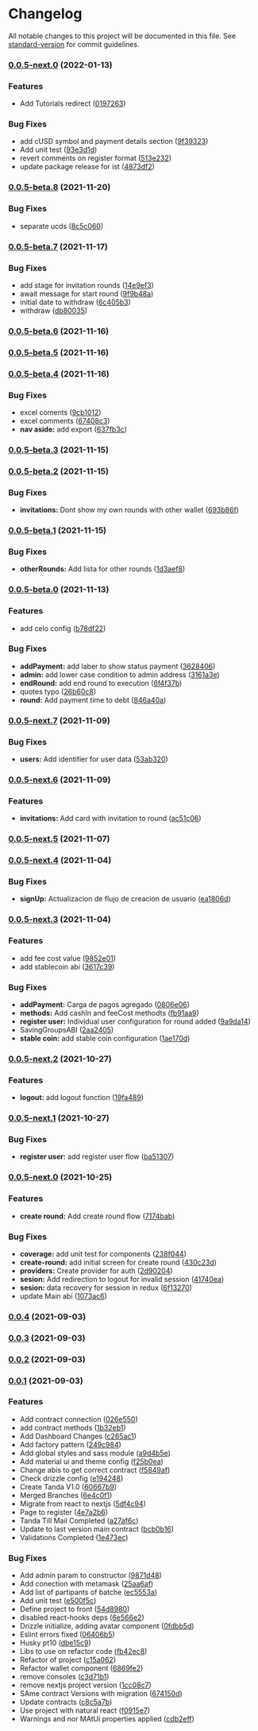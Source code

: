 # Changelog

All notable changes to this project will be documented in this file. See [standard-version](https://github.com/conventional-changelog/standard-version) for commit guidelines.

### [0.0.5-next.0](https://github.com/Bloinx/bloinx-web/compare/v0.0.5-beta.8...v0.0.5-next.0) (2022-01-13)


### Features

* Add Tutorials redirect ([0197263](https://github.com/Bloinx/bloinx-web/commit/019726305f359e8bf335336f03702f7fbbf0c12b))


### Bug Fixes

* add cUSD symbol and payment details section ([9f39323](https://github.com/Bloinx/bloinx-web/commit/9f393235963c19394d063fd5728ce0b6884d9663))
* Add unit test ([93e3d1d](https://github.com/Bloinx/bloinx-web/commit/93e3d1d47d86c47dca3857b7f5bb307d5fd8cd7c))
* revert comments on register format ([513e232](https://github.com/Bloinx/bloinx-web/commit/513e232df70ab54d3a2de7c549959de71690a401))
* update package release for ist ([4873df2](https://github.com/Bloinx/bloinx-web/commit/4873df20359b37c78eb91d5a7c741b8d94c020c0))

### [0.0.5-beta.8](https://github.com/Bloinx/bloinx-web/compare/v0.0.5-beta.7...v0.0.5-beta.8) (2021-11-20)


### Bug Fixes

* separate ucds ([8c5c060](https://github.com/Bloinx/bloinx-web/commit/8c5c060208214e1d6ab6d38375f6abfccc5a25e4))

### [0.0.5-beta.7](https://github.com/Bloinx/bloinx-web/compare/v0.0.5-beta.6...v0.0.5-beta.7) (2021-11-17)


### Bug Fixes

* add stage for invitation rounds ([14e9ef3](https://github.com/Bloinx/bloinx-web/commit/14e9ef3de5208a0058022095e37e8a6e6713a6a1))
* await message for start round ([9f9b48a](https://github.com/Bloinx/bloinx-web/commit/9f9b48a10aea4217c23998aa6070099464a0062e))
* initial date to withdraw ([6c405b3](https://github.com/Bloinx/bloinx-web/commit/6c405b3078970f122e4b6f44ad0752ad66694027))
* withdraw ([db80035](https://github.com/Bloinx/bloinx-web/commit/db80035250b572a17f3a4d91c3593a725d4c00d5))

### [0.0.5-beta.6](https://github.com/Bloinx/bloinx-web/compare/v0.0.5-beta.5...v0.0.5-beta.6) (2021-11-16)

### [0.0.5-beta.5](https://github.com/Bloinx/bloinx-web/compare/v0.0.5-beta.4...v0.0.5-beta.5) (2021-11-16)

### [0.0.5-beta.4](https://github.com/Bloinx/bloinx-web/compare/v0.0.5-beta.3...v0.0.5-beta.4) (2021-11-16)


### Bug Fixes

* excel coments ([9cb1012](https://github.com/Bloinx/bloinx-web/commit/9cb1012bac2c48d8f1ade56455c7fe1c3da0d409))
* excel comments ([67408c3](https://github.com/Bloinx/bloinx-web/commit/67408c3ff1125ae2b6befb24859ceb8b2ff6a52c))
* **nav aside:** add export ([637fb3c](https://github.com/Bloinx/bloinx-web/commit/637fb3c01c9820cfa02956f380a7b2a99f26536b))

### [0.0.5-beta.3](https://github.com/Bloinx/bloinx-web/compare/v0.0.5-beta.2...v0.0.5-beta.3) (2021-11-15)

### [0.0.5-beta.2](https://github.com/Bloinx/bloinx-web/compare/v0.0.5-beta.1...v0.0.5-beta.2) (2021-11-15)


### Bug Fixes

* **invitations:** Dont show my own rounds with other wallet ([693b86f](https://github.com/Bloinx/bloinx-web/commit/693b86f70625a299833341d93841290a329995e9))

### [0.0.5-beta.1](https://github.com/Bloinx/bloinx-web/compare/v0.0.5-beta.0...v0.0.5-beta.1) (2021-11-15)


### Bug Fixes

* **otherRounds:** Add lista for other rounds ([1d3aef8](https://github.com/Bloinx/bloinx-web/commit/1d3aef8e8a818ebaa04e99b44cc5bec4c76ae31a))

### [0.0.5-beta.0](https://github.com/Bloinx/bloinx-web/compare/v0.0.5-next.7...v0.0.5-beta.0) (2021-11-13)


### Features

* add celo config ([b78df22](https://github.com/Bloinx/bloinx-web/commit/b78df221c90be7360a2aebd55b2318cf87dd0689))


### Bug Fixes

* **addPayment:** add laber to show status payment ([3628406](https://github.com/Bloinx/bloinx-web/commit/36284062011d9a0fb3d830156ce9b4ee82d4d278))
* **admin:** add lower case condition to admin address ([3161a3e](https://github.com/Bloinx/bloinx-web/commit/3161a3eb1c6526b5f82443ec6bceaa2283ee5fab))
* **endRound:** add end round to execution ([6f4f37b](https://github.com/Bloinx/bloinx-web/commit/6f4f37b81e8e1cfb133126aca8229289e041d791))
* quotes typo ([26b60c8](https://github.com/Bloinx/bloinx-web/commit/26b60c87a96d20c6b4d8567d55d9b1b73a3eb736))
* **round:** Add payment time to debt ([846a40a](https://github.com/Bloinx/bloinx-web/commit/846a40a3692ac00eac100fd517e4e796a1d7b714))

### [0.0.5-next.7](https://github.com/Bloinx/bloinx-web/compare/v0.0.5-next.6...v0.0.5-next.7) (2021-11-09)


### Bug Fixes

* **users:** Add identifier for user data ([53ab320](https://github.com/Bloinx/bloinx-web/commit/53ab320d79a57f8de082bb1a0f9ae2e67e136773))

### [0.0.5-next.6](https://github.com/Bloinx/bloinx-web/compare/v0.0.5-next.5...v0.0.5-next.6) (2021-11-09)


### Features

* **invitations:** Add card with invitation to round ([ac51c06](https://github.com/Bloinx/bloinx-web/commit/ac51c06bb8eb586498746cbfd123f9968ce278bf))

### [0.0.5-next.5](https://github.com/Bloinx/bloinx-web/compare/v0.0.5-next.4...v0.0.5-next.5) (2021-11-07)

### [0.0.5-next.4](https://github.com/Bloinx/bloinx-web/compare/v0.0.5-next.3...v0.0.5-next.4) (2021-11-04)


### Bug Fixes

* **signUp:** Actualizacion de flujo de creacion de usuario ([ea1806d](https://github.com/Bloinx/bloinx-web/commit/ea1806dac3c6cfb6229122b9c23b2c7cc590214d))

### [0.0.5-next.3](https://github.com/Bloinx/bloinx-web/compare/v0.0.5-next.2...v0.0.5-next.3) (2021-11-04)


### Features

* add fee cost value ([9852e01](https://github.com/Bloinx/bloinx-web/commit/9852e015352ca743eb1cb324c3c31c7e5faa9c98))
* add stablecoin abi ([3617c39](https://github.com/Bloinx/bloinx-web/commit/3617c397138a321963fd698fc94a08bfb9b8ea14))


### Bug Fixes

* **addPayment:** Carga de pagos agregado ([0806e06](https://github.com/Bloinx/bloinx-web/commit/0806e0659a41d64285e224aa68a4471877cb1f69))
* **methods:** Add cashIn and feeCost methodts ([fb91aa9](https://github.com/Bloinx/bloinx-web/commit/fb91aa9af7b25f65b36605a95f57cf7aaf817888))
* **register user:** Individual user configuration for round added ([9a9da14](https://github.com/Bloinx/bloinx-web/commit/9a9da14f599448e85d164cd371d3e9f880c1d094))
* SavingGroupsABI ([2aa2405](https://github.com/Bloinx/bloinx-web/commit/2aa24058f16e1a64c824fcf11a094ee1386fbca1))
* **stable coin:** add stable coin configuration ([1ae170d](https://github.com/Bloinx/bloinx-web/commit/1ae170d3fb491217b87dea4ef845c68cf48a68b8))

### [0.0.5-next.2](https://github.com/Bloinx/bloinx-web/compare/v0.0.5-next.1...v0.0.5-next.2) (2021-10-27)


### Features

* **logout:** add logout function ([19fa489](https://github.com/Bloinx/bloinx-web/commit/19fa489ca14064a2f8fe2fb17a774b6252d8e95d))

### [0.0.5-next.1](https://github.com/Bloinx/bloinx-web/compare/v0.0.5-next.0...v0.0.5-next.1) (2021-10-27)


### Bug Fixes

* **register user:** add register user flow ([ba51307](https://github.com/Bloinx/bloinx-web/commit/ba51307a8c5bb39d5d02bcf69368947768e78a28))

### [0.0.5-next.0](https://github.com/Bloinx/bloinx-web/compare/v0.0.4...v0.0.5-next.0) (2021-10-25)


### Features

* **create round:** Add create round flow ([7174bab](https://github.com/Bloinx/bloinx-web/commit/7174bab5b2ff3ed3663380a67188e5c0c8dfb968))


### Bug Fixes

* **coverage:** add unit test for components ([238f044](https://github.com/Bloinx/bloinx-web/commit/238f04462668186365cd98c3a05fedc5642cbfa2))
* **create-round:** add initial screen for create round ([430c23d](https://github.com/Bloinx/bloinx-web/commit/430c23d6373308f3771143b6711f42823c539884))
* **providers:** Create provider for auth ([2d90204](https://github.com/Bloinx/bloinx-web/commit/2d90204e950d8110e843a5beaad814fee9864611))
* **sesion:** Add redirection to logout for invalid session ([41740ea](https://github.com/Bloinx/bloinx-web/commit/41740ea5d1e34ab79d458c4ec2d3cb9c7d6fc647))
* **sesion:** data recovery for session in redux ([6f13270](https://github.com/Bloinx/bloinx-web/commit/6f13270f44f932b962ce410e50cabb2320581ffd))
* update Main abi ([1073ac6](https://github.com/Bloinx/bloinx-web/commit/1073ac61f41072f59038d52609a937ba6299e7f4))

### [0.0.4](https://github.com/Bloinx/bloinx-web/compare/v0.0.3...v0.0.4) (2021-09-03)

### [0.0.3](https://github.com/Bloinx/bloinx-web/compare/v0.0.2...v0.0.3) (2021-09-03)

### [0.0.2](https://github.com/Bloinx/bloinx-web/compare/v0.0.1...v0.0.2) (2021-09-03)

### [0.0.1](https://github.com/Bloinx/bloinx-web/compare/v2.0.0...v0.0.1) (2021-09-03)


### Features

* Add contract connection ([026e550](https://github.com/Bloinx/bloinx-web/commit/026e550f45df6afacfbc628b0827baa7ef943305))
* add contract methods ([1b32eb1](https://github.com/Bloinx/bloinx-web/commit/1b32eb1eaadc94bd50a5a73367a7a403f6a9f1e9))
* Add Dashboard Changes ([c265ac1](https://github.com/Bloinx/bloinx-web/commit/c265ac17f22e27a251added4cd6d066d3cfbd513))
* Add factory pattern ([249c984](https://github.com/Bloinx/bloinx-web/commit/249c9845556d69233d7611a651fce2703223015f))
* Add global styles and sass module ([a9d4b5e](https://github.com/Bloinx/bloinx-web/commit/a9d4b5ef4576d0f21f1e75c8d974e4bd8ea283b4))
* Add material ui and theme config ([f25b0ea](https://github.com/Bloinx/bloinx-web/commit/f25b0eaba4b25615c49cd77f30785d83bb304023))
* Change abis to get correct contract ([f5849af](https://github.com/Bloinx/bloinx-web/commit/f5849afb5a6ec1bc1ae4ffd06d8b670f13097431))
* Check drizzle config ([e194248](https://github.com/Bloinx/bloinx-web/commit/e1942480d3c920c3316ed8399951caa54e1669ec))
* Create Tanda V1.0 ([60667b9](https://github.com/Bloinx/bloinx-web/commit/60667b9375c5ec6849a38947f45bf224f865a826))
* Merged Branches ([6e4c0f1](https://github.com/Bloinx/bloinx-web/commit/6e4c0f1b92c920999c071e18b0bc1f352a2c6f27))
* Migrate from react to nextjs ([5df4c94](https://github.com/Bloinx/bloinx-web/commit/5df4c9470a550a9681080cd893ae0b332c7720d1))
* Page to register ([4e7a2b6](https://github.com/Bloinx/bloinx-web/commit/4e7a2b65d1189c6fe719f64471fe44c2fffaa905))
* Tanda Till Mail Completed ([a27af6c](https://github.com/Bloinx/bloinx-web/commit/a27af6cd20df819cce8abf64983545e754a761b2))
* Update to last version main contract ([bcb0b16](https://github.com/Bloinx/bloinx-web/commit/bcb0b16ab23b0e57d1e7adcf6ca61c35aa19a9ea))
* Validations Completed ([1e473ec](https://github.com/Bloinx/bloinx-web/commit/1e473ecbb3eed92a84195ac754d16e35adff495c))


### Bug Fixes

* Add admin param to constructor ([9871d48](https://github.com/Bloinx/bloinx-web/commit/9871d484032a060bee295e37fe0685979675ae86))
* Add conection with metamask ([25aa6af](https://github.com/Bloinx/bloinx-web/commit/25aa6af4124f6086aa1a07662a17358bedb77933))
* Add list of partipants of batche ([ec5553a](https://github.com/Bloinx/bloinx-web/commit/ec5553ad52ead3777c8aa093d684696e813c9e0b))
* Add unit test ([e500f5c](https://github.com/Bloinx/bloinx-web/commit/e500f5c1113f1cb44159d3949a2bb0210f8785fb))
* Define project to front ([54d8980](https://github.com/Bloinx/bloinx-web/commit/54d898018ecde3bd1169b1ec005a2f0cb4214005))
* disabled react-hooks deps ([6e566e2](https://github.com/Bloinx/bloinx-web/commit/6e566e291a326fe534ce8e5ad1f248465873d5a0))
* Drizzle initialize, adding avatar component ([0fdbb5d](https://github.com/Bloinx/bloinx-web/commit/0fdbb5d08d1c4d7e5e2c6a58940ae8697a41be75))
* Eslint errors fixed ([06406b5](https://github.com/Bloinx/bloinx-web/commit/06406b5a969c54b76b9f324e641ae524549abb66))
* Husky pt10 ([dbe15c9](https://github.com/Bloinx/bloinx-web/commit/dbe15c93f92f250bfa4f26fa3b3205a8859f78c5))
* Libs to use on refactor code ([fb42ec8](https://github.com/Bloinx/bloinx-web/commit/fb42ec85ed43007881291de019ad9a0abc970771))
* Refactor of project ([c15a062](https://github.com/Bloinx/bloinx-web/commit/c15a0626aaad009705dc5b8970bff7d4a962b9c4))
* Refactor wallet component ([6869fe2](https://github.com/Bloinx/bloinx-web/commit/6869fe22280151e1efe353daceeac080b328fabe))
* remove consoles ([c3d71b1](https://github.com/Bloinx/bloinx-web/commit/c3d71b1d011667fb41a0538e53db65e9d2c5df7d))
* remove nextjs project version ([1cc08c7](https://github.com/Bloinx/bloinx-web/commit/1cc08c7f875974a85d29755a9e3acc1b94ea3b7a))
* SAme contract Versions with migration ([674150d](https://github.com/Bloinx/bloinx-web/commit/674150d666136fdef0a788eee9bedb4b78caa49d))
* Update contracts ([c8c5a7b](https://github.com/Bloinx/bloinx-web/commit/c8c5a7bc4f1683d5878d68b105c64750c2560a6b))
* Use project with natural react ([f0915e7](https://github.com/Bloinx/bloinx-web/commit/f0915e7f36cdce1d601073449a0734f8d30bd314))
* Warnings and nor MAtUi properties applied ([cdb2eff](https://github.com/Bloinx/bloinx-web/commit/cdb2effe60bc91e35e1c93ff930293d12ac7ec59))
